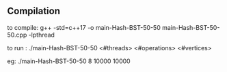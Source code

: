 Compilation
--------

to compile: g++ -std=c++17 -o main-Hash-BST-50-50 main-Hash-BST-50-50.cpp -lpthread

to run : ./main-Hash-BST-50-50 <#threads> <#operations> <#vertices>

eg: ./main-Hash-BST-50-50 8 10000 10000
